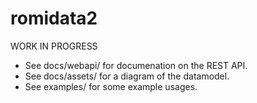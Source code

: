 romidata2
=========

WORK IN PROGRESS

* See docs/webapi/ for documenation on the REST API.
* See docs/assets/ for a diagram of the datamodel.
* See examples/ for some example usages.

